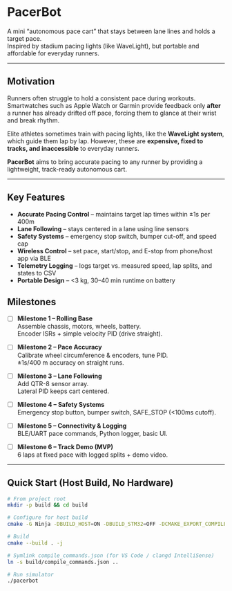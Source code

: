 # PacerBot
A mini “autonomous pace cart” that stays between lane lines and holds a target pace.  
Inspired by stadium pacing lights (like WaveLight), but portable and affordable for everyday runners.

---

## Motivation
Runners often struggle to hold a consistent pace during workouts. Smartwatches such as Apple Watch or Garmin provide feedback only **after** a runner has already drifted off pace, forcing them to glance at their wrist and break rhythm.  

Elite athletes sometimes train with pacing lights, like the **WaveLight system**, which guide them lap by lap. However, these are **expensive, fixed to tracks, and inaccessible** to everyday runners.  

**PacerBot** aims to bring accurate pacing to any runner by providing a lightweight, track-ready autonomous cart.

---

## Key Features
- **Accurate Pacing Control** – maintains target lap times within ±1s per 400m  
- **Lane Following** – stays centered in a lane using line sensors  
- **Safety Systems** – emergency stop switch, bumper cut-off, and speed cap  
- **Wireless Control** – set pace, start/stop, and E-stop from phone/host app via BLE  
- **Telemetry Logging** – logs target vs. measured speed, lap splits, and states to CSV  
- **Portable Design** – <3 kg, 30–40 min runtime on battery  

## Milestones
- [ ] **Milestone 1 – Rolling Base**  
  Assemble chassis, motors, wheels, battery.  
  Encoder ISRs + simple velocity PID (drive straight).  

- [ ] **Milestone 2 – Pace Accuracy**  
  Calibrate wheel circumference & encoders, tune PID.  
  ±1s/400 m accuracy on straight runs.  

- [ ] **Milestone 3 – Lane Following**  
  Add QTR-8 sensor array.  
  Lateral PID keeps cart centered.  

- [ ] **Milestone 4 – Safety Systems**  
  Emergency stop button, bumper switch, SAFE_STOP (<100ms cutoff).  

- [ ] **Milestone 5 – Connectivity & Logging**  
  BLE/UART pace commands, Python logger, basic UI.  

- [ ] **Milestone 6 – Track Demo (MVP)**  
  6 laps at fixed pace with logged splits + demo video.  

---

## Quick Start (Host Build, No Hardware)
```bash
# From project root
mkdir -p build && cd build

# Configure for host build
cmake -G Ninja -DBUILD_HOST=ON -DBUILD_STM32=OFF -DCMAKE_EXPORT_COMPILE_COMMANDS=ON ..

# Build
cmake --build . -j

# Symlink compile_commands.json (for VS Code / clangd IntelliSense)
ln -s build/compile_commands.json ..

# Run simulator
./pacerbot

